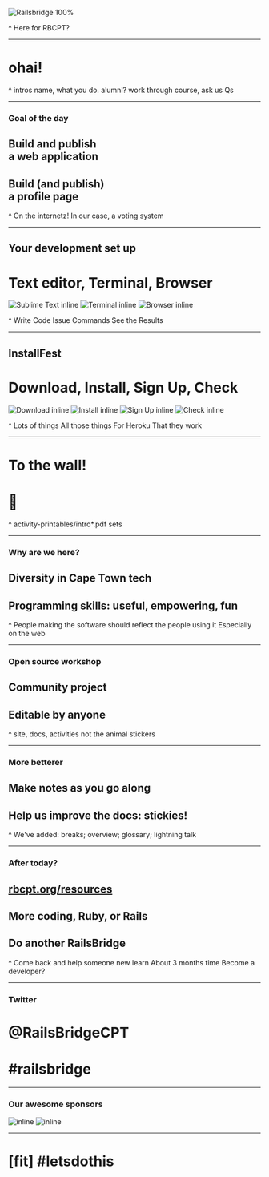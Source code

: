 ![Railsbridge 100%](img/railsbridge-cape-town-logo-large.png)

^ Here for RBCPT?

---

# ohai!

^ intros
name, what you do. alumni?
work through course, ask us Qs

---

### Goal of the day
## Build and publish<br>a web application
## Build (and publish)<br>a profile page

^ On the internetz!
In our case, a voting system

---

## Your development set up
# Text editor, Terminal, Browser

![Sublime Text inline](img/set-up-text-editor.png) ![Terminal inline](img/set-up-terminal.png) ![Browser inline](img/set-up-browser.png)

^ Write Code
Issue Commands
See the Results

---

## InstallFest
# Download, Install, Sign Up, Check

![Download inline](img/download.png) ![Install inline](img/install.png) ![Sign Up inline](img/user.png) ![Check inline](img/check.png)

^ Lots of things
All those things
For Heroku
That they work

---

# To the wall!
# 🏃

^ activity-printables/intro*.pdf sets

---

### Why are we here?

## Diversity in Cape Town tech
## Programming skills: useful, empowering, fun

^ People making the software should reflect the people using it
Especially on the web

---

### Open source workshop

## Community project
## Editable by anyone

^ site, docs, activities
not the animal stickers

---

### More betterer

## Make notes as you go along
## Help us improve the docs: stickies!

^ We've added: breaks; overview; glossary; lightning talk

---

### After today?

## [rbcpt.org/resources](http://rbcpt.org/resources/)
## More coding, Ruby, or Rails
## Do another RailsBridge

^ Come back and help someone new learn
About 3 months time
Become a developer?

---

### Twitter
# @RailsBridgeCPT
# #railsbridge

---

### Our awesome sponsors

![inline](img/prodigy-finance.png)
![inline](img/platform45.png)

---

# [fit] #letsdothis
